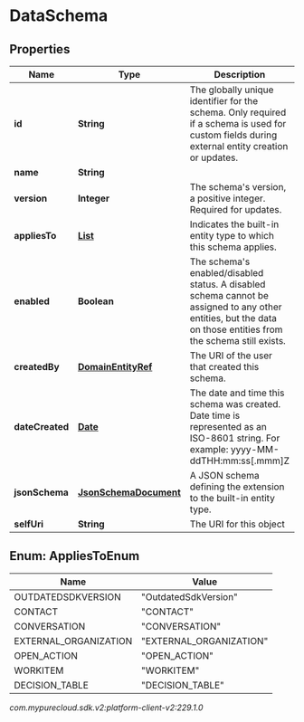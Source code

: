 # DataSchema


## Properties

| Name | Type | Description | Notes |
| ------------ | ------------- | ------------- | ------------- |
| **id** | **String** | The globally unique identifier for the schema.  Only required if a schema is used for custom fields during external entity creation or updates. |  [optional] |
| **name** | **String** |  |  [optional] |
| **version** | **Integer** | The schema's version, a positive integer. Required for updates. |  |
| **appliesTo** | [**List<AppliesToEnum>**](#Enum--AppliesToEnum) | Indicates the built-in entity type to which this schema applies. |  [optional] |
| **enabled** | **Boolean** | The schema's enabled/disabled status. A disabled schema cannot be assigned to any other entities, but the data on those entities from the schema still exists. |  [optional] |
| **createdBy** | [**DomainEntityRef**](DomainEntityRef) | The URI of the user that created this schema. |  [optional] |
| **dateCreated** | [**Date**](Date) | The date and time this schema was created. Date time is represented as an ISO-8601 string. For example: yyyy-MM-ddTHH:mm:ss[.mmm]Z |  [optional] |
| **jsonSchema** | [**JsonSchemaDocument**](JsonSchemaDocument) | A JSON schema defining the extension to the built-in entity type. |  |
| **selfUri** | **String** | The URI for this object |  [optional] |


## Enum: AppliesToEnum

| Name | Value |
| ---- | ----- |
| OUTDATEDSDKVERSION | &quot;OutdatedSdkVersion&quot; |
| CONTACT | &quot;CONTACT&quot; |
| CONVERSATION | &quot;CONVERSATION&quot; |
| EXTERNAL_ORGANIZATION | &quot;EXTERNAL_ORGANIZATION&quot; |
| OPEN_ACTION | &quot;OPEN_ACTION&quot; |
| WORKITEM | &quot;WORKITEM&quot; |
| DECISION_TABLE | &quot;DECISION_TABLE&quot; |




_com.mypurecloud.sdk.v2:platform-client-v2:229.1.0_
